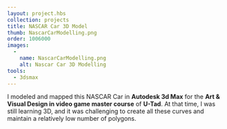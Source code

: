 ```yaml
---
layout: project.hbs
collection: projects
title: NASCAR Car 3D Model
thumb: NascarCarModelling.png
order: 1006000
images:
  -
    name: NascarCarModelling.png
    alt: Nascar Car 3D Modelling
tools:
  - 3dsmax
---
```


I modeled and mapped this NASCAR Car in **Autodesk 3d Max** for the **Art & Visual Design in video game master course** of **U-Tad**. At that time, I was still learning 3D, and it was challenging to create all these curves and maintain a relatively low number of polygons. 
